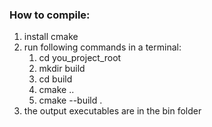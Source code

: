 ### How to compile:
1. install cmake
2. run following commands in a terminal:
   1. cd you_project_root
   2. mkdir build
   3. cd build
   4. cmake ..
   5. cmake --build .
3. the output executables are in the bin folder

